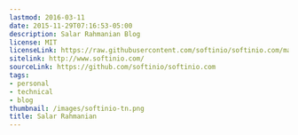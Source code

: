 ```yaml
---
lastmod: 2016-03-11
date: 2015-11-29T07:16:53-05:00
description: Salar Rahmanian Blog
license: MIT
licenseLink: https://raw.githubusercontent.com/softinio/softinio.com/master/LICENSE
sitelink: http://www.softinio.com/
sourceLink: https://github.com/softinio/softinio.com
tags:
- personal
- technical
- blog
thumbnail: /images/softinio-tn.png
title: Salar Rahmanian
---
```

